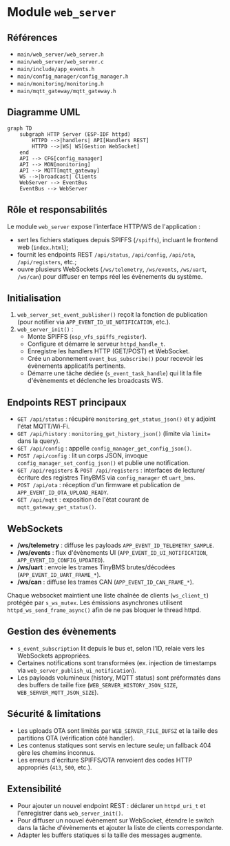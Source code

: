 # Module `web_server`

## Références
- `main/web_server/web_server.h`
- `main/web_server/web_server.c`
- `main/include/app_events.h`
- `main/config_manager/config_manager.h`
- `main/monitoring/monitoring.h`
- `main/mqtt_gateway/mqtt_gateway.h`

## Diagramme UML
```mermaid
graph TD
    subgraph HTTP Server (ESP-IDF httpd)
        HTTPD -->|handlers| API[Handlers REST]
        HTTPD -->|WS| WS[Gestion WebSocket]
    end
    API --> CFG[config_manager]
    API --> MON[monitoring]
    API --> MQTT[mqtt_gateway]
    WS -->|broadcast| Clients
    WebServer --> EventBus
    EventBus --> WebServer
```

## Rôle et responsabilités
Le module `web_server` expose l'interface HTTP/WS de l'application :
- sert les fichiers statiques depuis SPIFFS (`/spiffs`), incluant le frontend web (`index.html`);
- fournit les endpoints REST `/api/status`, `/api/config`, `/api/ota`, `/api/registers`, etc.;
- ouvre plusieurs WebSockets (`/ws/telemetry`, `/ws/events`, `/ws/uart`, `/ws/can`) pour diffuser en temps réel les évènements du système.

## Initialisation
1. `web_server_set_event_publisher()` reçoit la fonction de publication (pour notifier via `APP_EVENT_ID_UI_NOTIFICATION`, etc.).
2. `web_server_init()` :
   - Monte SPIFFS (`esp_vfs_spiffs_register`).
   - Configure et démarre le serveur `httpd_handle_t`.
   - Enregistre les handlers HTTP (GET/POST) et WebSocket.
   - Crée un abonnement `event_bus_subscribe()` pour recevoir les évènements applicatifs pertinents.
   - Démarre une tâche dédiée (`s_event_task_handle`) qui lit la file d'évènements et déclenche les broadcasts WS.

## Endpoints REST principaux
- `GET /api/status` : récupère `monitoring_get_status_json()` et y adjoint l'état MQTT/Wi-Fi.
- `GET /api/history` : `monitoring_get_history_json()` (limite via `limit=` dans la query).
- `GET /api/config` : appelle `config_manager_get_config_json()`.
- `POST /api/config` : lit un corps JSON, invoque `config_manager_set_config_json()` et publie une notification.
- `GET /api/registers` & `POST /api/registers` : interfaces de lecture/écriture des registres TinyBMS via `config_manager` et `uart_bms`.
- `POST /api/ota` : réception d'un firmware et publication de `APP_EVENT_ID_OTA_UPLOAD_READY`.
- `GET /api/mqtt` : exposition de l'état courant de `mqtt_gateway_get_status()`.

## WebSockets
- **/ws/telemetry** : diffuse les payloads `APP_EVENT_ID_TELEMETRY_SAMPLE`.
- **/ws/events** : flux d'évènements UI (`APP_EVENT_ID_UI_NOTIFICATION`, `APP_EVENT_ID_CONFIG_UPDATED`).
- **/ws/uart** : envoie les trames TinyBMS brutes/décodées (`APP_EVENT_ID_UART_FRAME_*`).
- **/ws/can** : diffuse les trames CAN (`APP_EVENT_ID_CAN_FRAME_*`).

Chaque websocket maintient une liste chaînée de clients (`ws_client_t`) protégée par `s_ws_mutex`. Les émissions asynchrones utilisent `httpd_ws_send_frame_async()` afin de ne pas bloquer le thread httpd.

## Gestion des évènements
- `s_event_subscription` lit depuis le bus et, selon l'ID, relaie vers les WebSockets appropriées.
- Certaines notifications sont transformées (ex. injection de timestamps via `web_server_publish_ui_notification`).
- Les payloads volumineux (history, MQTT status) sont préformatés dans des buffers de taille fixe (`WEB_SERVER_HISTORY_JSON_SIZE`, `WEB_SERVER_MQTT_JSON_SIZE`).

## Sécurité & limitations
- Les uploads OTA sont limités par `WEB_SERVER_FILE_BUFSZ` et la taille des partitions OTA (vérification côté handler).
- Les contenus statiques sont servis en lecture seule; un fallback 404 gère les chemins inconnus.
- Les erreurs d'écriture SPIFFS/OTA renvoient des codes HTTP appropriés (`413`, `500`, etc.).

## Extensibilité
- Pour ajouter un nouvel endpoint REST : déclarer un `httpd_uri_t` et l'enregistrer dans `web_server_init()`.
- Pour diffuser un nouvel évènement sur WebSocket, étendre le switch dans la tâche d'évènements et ajouter la liste de clients correspondante.
- Adapter les buffers statiques si la taille des messages augmente.
